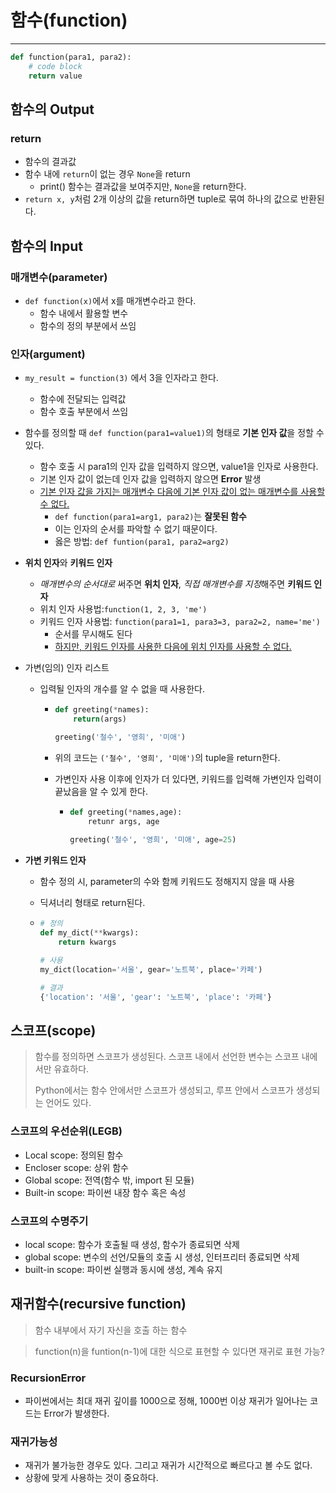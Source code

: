 # 함수(function)

---

```python
def function(para1, para2):
    # code block
    return value
```



## 함수의 Output

### return

- 함수의 결과값
- 함수 내에 `return`이 없는 경우 `None`을 return
  - print() 함수는 결과값을 보여주지만, `None`을 return한다.
- `return x, y`처럼 2개 이상의 값을 return하면 tuple로 묶여 하나의 값으로 반환된다.



## 함수의 Input

### 매개변수(parameter)

- `def function(x)`에서 x를 매개변수라고 한다.
  - 함수 내에서 활용할 변수
  - 함수의 정의 부분에서 쓰임

### 인자(argument)

- `my_result = function(3)` 에서 3을 인자라고 한다.

  - 함수에 전달되는 입력값
  - 함수 호출 부분에서 쓰임

- 함수를 정의할 때 `def function(para1=value1)`의 형태로 **기본 인자 값**을 정할 수 있다.

  - 함수 호출 시 para1의 인자 값을 입력하지 않으면, value1을 인자로 사용한다.
  - 기본 인자 값이 없는데 인자 값을 입력하지 않으면 **Error** 발생
  - <u>기본 인자 값을 가지는 매개변수 다음에 기본 인자 값이 없는 매개변수를 사용할 수 없다.</u>
    - `def function(para1=arg1, para2)`는 **잘못된 함수**
    - 이는 인자의 순서를 파악할 수 없기 때문이다.
    - 옳은 방법: `def funtion(para1, para2=arg2)`

- **위치 인자**와 **키워드 인자**

  - *매개변수의 순서대로* 써주면 **위치 인자**, *직접 매개변수를 지정*해주면 **키워드 인자**
  - 위치 인자 사용법:`function(1, 2, 3, 'me')`
  - 키워드 인자 사용법: `function(para1=1, para3=3, para2=2, name='me')`
    - 순서를 무시해도 된다
    - <u>하지만, 키워드 인자를 사용한 다음에 위치 인자를 사용할 수 없다.</u>

- 가변(임의) 인자 리스트

  - 입력될 인자의 개수를 알 수 없을 때 사용한다.

    - ```python
      def greeting(*names):
          return(args)
      
      greeting('철수', '영희', '미애')
      ```

    - 위의 코드는 `('철수', '영희', '미애')`의 tuple을 return한다.

    - 가변인자 사용 이후에 인자가 더 있다면, 키워드를 입력해 가변인자 입력이 끝났음을 알 수 있게 한다.

      - ```python
        def greeting(*names,age):
            retunr args, age
           
        greeting('철수', '영희', '미애', age=25)
        ```

- **가변 키워드 인자**

  - 함수 정의 시, parameter의 수와 함께 키워드도 정해지지 않을 때 사용

  - 딕셔너리 형태로 return된다.

  - ```python
    # 정의
    def my_dict(**kwargs):
        return kwargs
    
    # 사용
    my_dict(location='서울', gear='노트북', place='카페')
    
    # 결과
    {'location': '서울', 'gear': '노트북', 'place': '카페'}
    ```




## 스코프(scope)

> 함수를 정의하면 스코프가 생성된다. 스코프 내에서 선언한 변수는 스코프 내에서만 유효하다.
>
> Python에서는 함수 안에서만 스코프가 생성되고, 루프 안에서 스코프가 생성되는 언어도 있다.

### 스코프의 우선순위(LEGB)

- Local scope:  정의된 함수
- Encloser scope: 상위 함수
- Global scope: 전역(함수 밖, import 된 모듈)
- Built-in scope: 파이썬 내장 함수 혹은 속성

### 스코프의 수명주기

- local scope: 함수가 호출될 때 생성, 함수가 종료되면 삭제
- global scope: 변수의 선언/모듈의 호출 시 생성, 인터프리터 종료되면 삭제
- built-in scope: 파이썬 실행과 동시에 생성, 계속 유지



## 재귀함수(recursive function)

>함수 내부에서 자기 자신을 호출 하는 함수

> function(n)을 funtion(n-1)에 대한 식으로 표현할 수 있다면 재귀로 표현 가능?

### RecursionError

- 파이썬에서는 최대 재귀 깊이를 1000으로 정해, 1000번 이상 재귀가 일어나는 코드는 Error가 발생한다.

### 재귀가능성

- 재귀가 불가능한 경우도 있다. 그리고 재귀가 시간적으로 빠르다고 볼 수도 없다.
- 상황에 맞게 사용하는 것이 중요하다.



